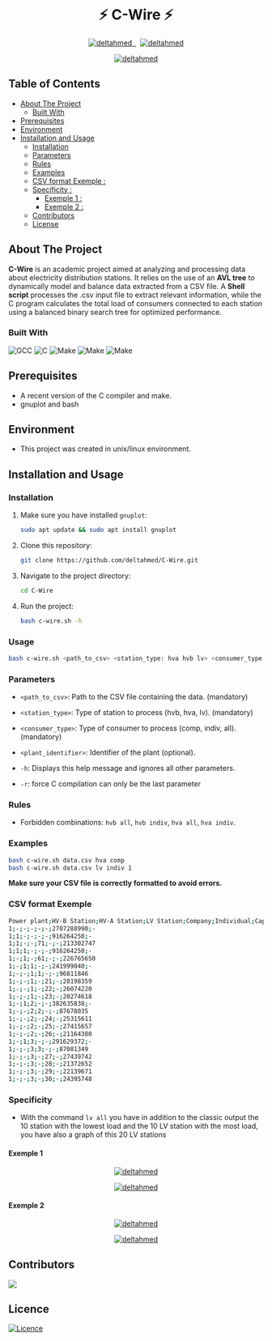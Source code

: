 ﻿

<h1 align="center">⚡ C-Wire ⚡</h1>

</p>
<p align="center"> 
  <a href="https://github.com/deltahmed/C-Wire">
    <img src="https://img.shields.io/github/contributors/deltahmed/C-Wire.svg?style=for-the-badge" alt="deltahmed" /> </a>
  <a href="https://github.com/deltahmed/C-Wire">
    <img alt="" src="https://img.shields.io/github/issues/deltahmed/C-Wire.svg?style=for-the-badge">
    </a>
  <a href="https://github.com/deltahmed/C-Wire">
    <img alt="" src="https://img.shields.io/github/forks/deltahmed/C-Wire.svg?style=for-the-badge"></a>
  <a href="https://github.com/deltahmed/C-Wire">
    <img alt="" src="https://img.shields.io/github/stars/deltahmed/C-Wire.svg?style=for-the-badge"></a>
  <a href="https://raw.githubusercontent.com/deltahmed/C-Wire/master/LICENSE">
    <img src="https://img.shields.io/badge/License-BSD%202%20-blue?style=for-the-badge" alt="deltahmed" /> </a>
</p>



</p>
<p align="center"> 
  <a href="https://github.com/deltahmed/C-Wire">
    <img src="https://raw.githubusercontent.com/deltahmed/C-Wire/main/data/demo.gif" alt="deltahmed" /> </a>
</p>


## Table of Contents

* [About The Project](#about-the-project)
  * [Built With](#built-with)
* [Prerequisites](#prerequisites)
* [Environment](#environment)
* [Installation and Usage](#installation-and-usage)
  * [Installation](#installation)
  * [Parameters](#parameters)
  * [Rules](#rules)
  * [Examples](#examples)
  * [CSV format Exemple :](#csv-format-exemple)
  * [Specificity :](#specificity)
    * [Exemple 1 :](#exemple-1)
    * [Exemple 2 :](#exemple-2)
  * [Contributors](#contributors)
  * [License](#licence)

<!-- ABOUT THE PROJECT -->

## About The Project

**C-Wire** is an academic project aimed at analyzing and processing data about electricity distribution stations. It relies on the use of an **AVL tree** to dynamically model and balance data extracted from a CSV file. A **Shell script** processes the .csv input file to extract relevant information, while the C program calculates the total load of consumers connected to each station using a balanced binary search tree for optimized performance.


### Built With

![GCC](https://img.shields.io/badge/-GCC-05122A?style=for-the-badge&logo=GNU)
![C](https://img.shields.io/badge/-C-05122A?style=for-the-badge&logo=C)
![Make](https://img.shields.io/badge/-make-05122A?style=for-the-badge&logo=C)
![Make](https://img.shields.io/badge/-linux-05122A?style=for-the-badge&logo=linux)
![Make](https://img.shields.io/badge/-Shell-05122A?style=for-the-badge&logo=linux)

## Prerequisites
- A recent version of the C compiler and make.
- gnuplot and bash


## Environment 
- This project was created in unix/linux environment.

## Installation and Usage
### Installation
1. Make sure you have installed `gnuplot`:
   ```sh
   sudo apt update && sudo apt install gnuplot
   ```
2. Clone this repository:
   ```sh
   git clone https://github.com/deltahmed/C-Wire.git
   ```
3. Navigate to the project directory:
   ```sh
   cd C-Wire
   ```
4. Run the project:
   ```sh
   bash c-wire.sh -h
   ```

### Usage
  ```sh
  bash c-wire.sh <path_to_csv> <station_type: hva hvb lv> <consumer_type: comp indiv all> [<plant_identifier>] [-h] [-r]
  ```
### Parameters
  - `<path_to_csv>`: Path to the CSV file containing the data. (mandatory)

  - `<station_type>`: Type of station to process (hvb, hva, lv). (mandatory)

  - `<consumer_type>`: Type of consumer to process (comp, indiv, all). (mandatory)

  - `<plant_identifier>`: Identifier of the plant (optional).

  - `-h`: Displays this help message and ignores all other parameters.

  - `-r`: force C compilation can only be the last parameter

### Rules
  - Forbidden combinations: `hvb all`, `hvb indiv`, `hva all`, `hva indiv`.
### Examples
  ```sh
  bash c-wire.sh data.csv hva comp
  bash c-wire.sh data.csv lv indiv 1
  ```
**Make sure your CSV file is correctly formatted to avoid errors.**

### CSV format Exemple

```sh
Power plant;HV-B Station;HV-A Station;LV Station;Company;Individual;Capacity;Load
1;-;-;-;-;-;2707288990;-
1;1;-;-;-;-;916264250;-
1;1;-;-;71;-;-;213302747
1;1;1;-;-;-;916264250;-
1;-;1;-;61;-;-;226765650
1;-;1;1;-;-;241999040;-
1;-;-;1;1;-;-;96811846
1;-;-;1;-;21;-;28198359
1;-;-;1;-;22;-;26074220
1;-;-;1;-;23;-;20274618
1;-;1;2;-;-;382635838;-
1;-;-;2;2;-;-;87678035
1;-;-;2;-;24;-;25315611
1;-;-;2;-;25;-;27415657
1;-;-;2;-;26;-;21164380
1;-;1;3;-;-;291629372;-
1;-;-;3;3;-;-;87081349
1;-;-;3;-;27;-;27439742
1;-;-;3;-;28;-;21372652
1;-;-;3;-;29;-;22139671
1;-;-;3;-;30;-;24395748
```

### Specificity
- With the command `lv all` you have in addition to the classic output the 10 station with the lowest load and the 10 LV station with the most load, you have also a graph of this 20 LV stations

#### Exemple 1
</p>
<p align="center"> 
  <a href="https://github.com/deltahmed/C-Wire">
    <img src="https://raw.githubusercontent.com/deltahmed/C-Wire/main/data/minmax_v00.png" alt="deltahmed" /> </a>
</p>
</p>
<p align="center"> 
  <a href="https://github.com/deltahmed/C-Wire">
    <img src="https://raw.githubusercontent.com/deltahmed/C-Wire/main/data/graph_v00.png" alt="deltahmed" /> </a>
</p>

#### Exemple 2
</p>
<p align="center"> 
  <a href="https://github.com/deltahmed/C-Wire">
    <img src="https://raw.githubusercontent.com/deltahmed/C-Wire/main/data/minmax_v25.png" alt="deltahmed" /> </a>
</p>
</p>
<p align="center"> 
  <a href="https://github.com/deltahmed/C-Wire">
    <img src="https://raw.githubusercontent.com/deltahmed/C-Wire/main/data/graph_v25.png" alt="deltahmed" /> </a>
</p>



## Contributors

<a href="https://github.com/deltahmed/C-Wire/graphs/contributors">
  <img src="https://contrib.rocks/image?repo=deltahmed/C-Wire" />
</a>


## Licence 
[![Licence](https://img.shields.io/badge/License-BSD%202%20-blue?style=for-the-badge)](https://raw.githubusercontent.com/deltahmed/C-Wire/refs/heads/main/LICENCE.txt)




